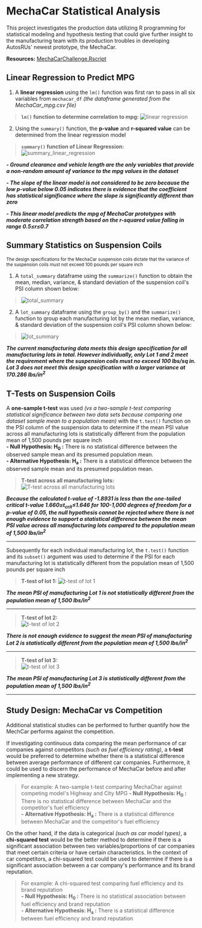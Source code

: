 # MechaCar Statistical Analysis
This project investigates the production data utilizing R programming for statistical modeling and hypothesis testing that could give further insight to the manufacturing team with its production troubles in developing AutosRUs' newest prototype, the MechaCar.

**Resources:**
[MechaCarChallenge.Rscript](https://github.com/vzhang90/MechaCar_Statistical_Analysis/blob/main/MechaCarChallenge.R)

## Linear Regression to Predict MPG
1) A **linear regression** using the `lm()` function was first ran to pass in all six variables from `mechacar_df` *(the dataframe generated from the MechaCar_mpg.csv file)*
> **`lm()` function to determine correlation to mpg:** 
![linear regression](https://github.com/vzhang90/MechaCar_Statistical_Analysis/blob/main/images/linear_regression.png)
  
  
2) Using the `summary()` function, the **p-value** and **r-squared value** can be determined from the linear regression model
> **`summary()` function of Linear Regression:** 
![summary_linear_regression](https://github.com/vzhang90/MechaCar_Statistical_Analysis/blob/main/images/summary_linear_regression.png)

***- Ground clearance and vehicle length are the only variables that provide a non-random amount of variance to the mpg values in the dataset***

***- The slope of the linear model is not considered to be zero because the low p-value below 0.05 indicates there is evidence that the coefficient has statistical significance where the slope is significantly different than zero***

***- This linear model predicts the mpg of MechaCar prototypes with moderate correlation strength based on the r-squared value falling in range 0.5&le;r&le;0.7***


## Summary Statistics on Suspension Coils
<sub>The design specifications for the MechaCar suspension coils dictate that the variance of the suspension coils must not exceed 100 pounds per square inch</sub>

1) A `total_summary` dataframe using the <code>summarize()</code> function to obtain the mean, median, variance, & standard deviation of the suspension coil's PSI column shown below:  
> ![total_summary](https://github.com/vzhang90/MechaCar_Statistical_Analysis/blob/main/images/total_summary.png)

2) A `lot_summary` dataframe using the <code>group_by()</code> and the <code>summarize()</code> function to group each manufacturing lot by the mean median, variance, & standard deviation of the suspension coil's PSI column shown below:
> ![lot_summary](https://github.com/vzhang90/MechaCar_Statistical_Analysis/blob/main/images/lot_summary.png)

***The current manufacturing data meets this design specification for all manufacturing lots in total. However individually, only Lot 1 and 2 meet the requirement where the suspension coils must no exceed 100 lbs/sq in. Lot 3 does not meet this design specification with a larger variance at 170.286 lbs/in<sup>2</sup>***

## T-Tests on Suspension Coils
A **one-sample t-test** was used *(vs a two-sample t-test comparing statistical significance between two data sets because comparing one dataset sample mean to a population mean)* with the <code>t.test()</code> function on the PSI column of the suspension data to determine if the mean PSI value across all manufacturing lots is statistically different from the population mean of 1,500 pounds per square inch  
**- Null Hypothesis: H<sub>0</sub> :** There is no statistical difference between the observed sample mean and its presumed population mean.  
**- Alternative Hypothesis: H<sub>a</sub> :** There is a statistical difference between the observed sample mean and its presumed population mean.
 
> **T-test across all manufacturing lots:**
![T-test across all manufacturing lots](https://github.com/vzhang90/MechaCar_Statistical_Analysis/blob/main/images/t.test_PSI_all_manufacturing_lots.png) 

***Because the calculated t-value of -1.8931 is less than the one-tailed critical t-value 1.660&le;t<sub>crit</sub>&le;1.646 for 100-1,000 degrees of freedom for a p-value of 0.05, the null hypothesis cannot be rejected where there is not enough evidence to support a statistical difference between the mean PSI value across all manufacturing lots compared to the population mean of 1,500 lbs/in<sup>2</sup>***


---
Subsequently for each individual manufacturing lot, the <code>t.test()</code> function and its <code>subset()</code> argument was used to determine if the PSI for each manufacturing lot is statistically different from the population mean of 1,500 pounds per square inch

> **T-test of lot 1:**
![t-test of lot 1](https://github.com/vzhang90/MechaCar_Statistical_Analysis/blob/main/images/t.test_lot1.png) 

***The mean PSI of manufacturing Lot 1 is not statistically different from the population mean of 1,500 lbs/in<sup>2</sup>***
  
---
> **T-test of lot 2:**  
![t-test of lot 2](https://github.com/vzhang90/MechaCar_Statistical_Analysis/blob/main/images/t.test_lot2.png) 

***There is not enough evidence to suggest the mean PSI of manufacturing Lot 2 is statistically different from the population mean of 1,500 lbs/in<sup>2</sup>***
  
---
> **T-test of lot 3:**  
![t-test of lot 3](https://github.com/vzhang90/MechaCar_Statistical_Analysis/blob/main/images/t.test_lot3.png) 

***The mean PSI of manufacturing Lot 3 is statistically different from the population mean of 1,500 lbs/in<sup>2</sup>***
  
---

## Study Design: MechaCar vs Competition
Additional statistical studies can be performed to further quantify how the MechCar performs against the competition. 

If investigating continuous data comparing the mean performance of car companies against competitors *(such as fuel efficiency rating)*, a **t-test** would be preferred to determine whether there is a statistical difference between average performance of different car companies. Furthermore, it could be used to discern the performance of MechaCar before and after implementing a new strategy.
> For example: A two-sample t-test comparing MechaChar against competing model's Highway and City MPG 
>**- Null Hypothesis: H<sub>0</sub> :** There is no statistical difference between MechaCar and the competitor's fuel efficiency  
>**- Alternative Hypothesis: H<sub>a</sub> :** There is a statistical difference between MechaCar and the competitor's fuel efficiency  

On the other hand, if the data is categorical *(such as car model types)*, a **chi-squared test** would be the better method to determine if there is a significant association between two variables/proportions of car companies that meet certain criteria or have certain characteristics. In the context of car competitors, a chi-squared test could be used to determine if there is a significant association between a car company's performance and its brand reputation. 
> For example: A chi-squared test comparing fuel efficiency and its brand reputation  
>**- Null Hypothesis: H<sub>0</sub> :** There is no statistical association between fuel efficiency and brand reputation  
>**- Alternative Hypothesis: H<sub>a</sub> :** There is a statistical difference between  fuel efficiency and brand reputation